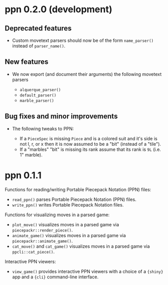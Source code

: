 ppn 0.2.0 (development)
=======================

Deprecated features
-------------------

* Custom movetext parsers should now be of the form `name_parser()`
  instead of `parser_name()`.

New features
------------

* We now export (and document their arguments) the following movetext parsers

  + `alquerque_parser()`
  + `default_parser()`
  + `marble_parser()`

Bug fixes and minor improvements
--------------------------------

* The following tweaks to PPN:

  + If a `PieceSpec` is missing `Piece` and is a colored suit
    and it's side is not l, r, or x then it is now assumed to
    be a "bit" (instead of a "tile").
  + If a "marbles" "bit" is missing its rank assume that
    its rank is `9L` (i.e. 1" marble).

ppn 0.1.1
=========

Functions for reading/writing Portable Piecepack Notation (PPN) files:

* `read_ppn()` parses Portable Piecepack Notation (PPN) files.
* `write_ppn()` writes Portable Piecepack Notation files.

Functions for visualizing moves in a parsed game:

* `plot_move()` visualizes moves in a parsed game via `piecepackr::render_piece()`.
* `animate_game()` visualizes moves in a parsed game via `piecepackr::animate_game()`.
* `cat_move()` and `cat_game()` visualizes moves in a parsed game via `ppcli::cat_piece()`.

Interactive PPN viewers:

* `view_game()` provides interactive PPN viewers with a choice of a `{shiny}` app and a `{cli}` command-line interface.
